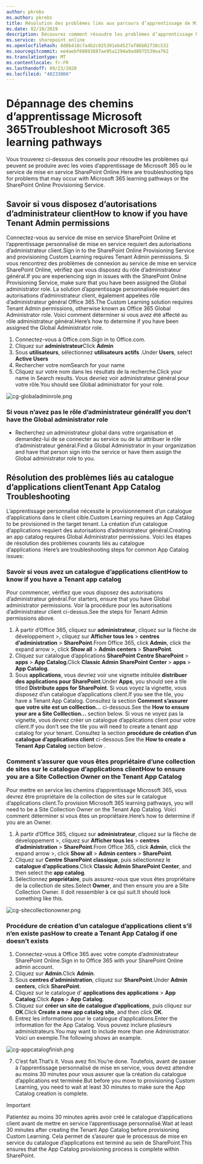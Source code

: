 ```yaml
---
author: pkrebs
ms.author: pkrebs
title: Résolution des problèmes liés aux parcours d’apprentissage de Microsoft 365
ms.date: 02/10/2019
description: Découvrez comment résoudre les problèmes d’apprentissage Microsoft 365
ms.service: sharepoint online
ms.openlocfilehash: 8d8b418c7a4b2c025391eb4527af86b02738c532
ms.sourcegitcommit: ee4aebf60893887ae95a1294a9ad8975539ea762
ms.translationtype: MT
ms.contentlocale: fr-FR
ms.lasthandoff: 09/23/2020
ms.locfileid: "48233866"
---
```

# <a name="troubleshoot-microsoft-365-learning-pathways"></a><span data-ttu-id="bfc62-103">Dépannage des chemins d’apprentissage Microsoft 365</span><span class="sxs-lookup"><span data-stu-id="bfc62-103">Troubleshoot Microsoft 365 learning pathways</span></span>

<span data-ttu-id="bfc62-104">Vous trouverez ci-dessous des conseils pour résoudre les problèmes qui peuvent se produire avec les voies d’apprentissage de Microsoft 365 ou le service de mise en service SharePoint Online.</span><span class="sxs-lookup"><span data-stu-id="bfc62-104">Here are troubleshooting tips for problems that may occur with Microsoft 365 learning pathways or the SharePoint Online Provisioning Service.</span></span>

## <a name="how-to-know-if-you-have-tenant-admin-permissions"></a><span data-ttu-id="bfc62-105">Savoir si vous disposez d’autorisations d’administrateur client</span><span class="sxs-lookup"><span data-stu-id="bfc62-105">How to know if you have Tenant Admin permissions</span></span>

<span data-ttu-id="bfc62-106">Connectez-vous au service de mise en service SharePoint Online et l’apprentissage personnalisé de mise en service requiert des autorisations d’administrateur client.</span><span class="sxs-lookup"><span data-stu-id="bfc62-106">Sign in to the SharePoint Online Provisioning Service and provisioning Custom Learning requires Tenant Admin permissions.</span></span> <span data-ttu-id="bfc62-107">Si vous rencontrez des problèmes de connexion au service de mise en service SharePoint Online, vérifiez que vous disposez du rôle d’administrateur général.</span><span class="sxs-lookup"><span data-stu-id="bfc62-107">If you are experiencing sign in issues with the SharePoint Online Provisioning Service, make sure that you have been assigned the Global administrator role.</span></span> <span data-ttu-id="bfc62-108">La solution d’apprentissage personnalisée requiert des autorisations d’administrateur client, également appelées rôle d’administrateur général Office 365.</span><span class="sxs-lookup"><span data-stu-id="bfc62-108">The Custom Learning solution requires Tenant Admin permissions, otherwise known as Office 365 Global Administrator role.</span></span> <span data-ttu-id="bfc62-109">Voici comment déterminer si vous avez été affecté au rôle administrateur général.</span><span class="sxs-lookup"><span data-stu-id="bfc62-109">Here’s how to determine if you have been assigned the Global Administrator role.</span></span>

1.  <span data-ttu-id="bfc62-110">Connectez-vous à Office.com.</span><span class="sxs-lookup"><span data-stu-id="bfc62-110">Sign in to Office.com.</span></span>
2.  <span data-ttu-id="bfc62-111">Cliquez sur **administrateur**</span><span class="sxs-lookup"><span data-stu-id="bfc62-111">Click **Admin**</span></span>
3.  <span data-ttu-id="bfc62-112">Sous **utilisateurs**, sélectionnez **utilisateurs actifs** .</span><span class="sxs-lookup"><span data-stu-id="bfc62-112">Under **Users**, select **Active Users**</span></span>
4.  <span data-ttu-id="bfc62-113">Rechercher votre nom</span><span class="sxs-lookup"><span data-stu-id="bfc62-113">Search for your name</span></span>
5.  <span data-ttu-id="bfc62-114">Cliquez sur votre nom dans les résultats de la recherche.</span><span class="sxs-lookup"><span data-stu-id="bfc62-114">Click your name in Search results.</span></span> <span data-ttu-id="bfc62-115">Vous devriez voir administrateur général pour votre rôle.</span><span class="sxs-lookup"><span data-stu-id="bfc62-115">You should see Global administrator for your role.</span></span>

![cg-globaladminrole.png](media/cg-globaladminrole.png)

### <a name="if-you-dont-have-the-global-administrator-role"></a><span data-ttu-id="bfc62-117">Si vous n’avez pas le rôle d’administrateur général</span><span class="sxs-lookup"><span data-stu-id="bfc62-117">If you don’t have the Global administrator role</span></span>
- <span data-ttu-id="bfc62-118">Recherchez un administrateur global dans votre organisation et demandez-lui de se connecter au service ou de lui attribuer le rôle d’administrateur général.</span><span class="sxs-lookup"><span data-stu-id="bfc62-118">Find a Global Administrator in your organization and have that person sign into the service or have them assign the Global administrator role to you.</span></span>

## <a name="tenant-app-catalog-troubleshooting"></a><span data-ttu-id="bfc62-119">Résolution des problèmes liés au catalogue d’applications client</span><span class="sxs-lookup"><span data-stu-id="bfc62-119">Tenant App Catalog Troubleshooting</span></span>
<span data-ttu-id="bfc62-120">L’apprentissage personnalisé nécessite le provisionnement d’un catalogue d’applications dans le client cible.</span><span class="sxs-lookup"><span data-stu-id="bfc62-120">Custom Learning requires an App Catalog to be provisioned in the target tenant.</span></span> <span data-ttu-id="bfc62-121">La création d’un catalogue d’applications requiert des autorisations d’administrateur général.</span><span class="sxs-lookup"><span data-stu-id="bfc62-121">Creating an app catalog requires Global Administrator permissions.</span></span> <span data-ttu-id="bfc62-122">Voici les étapes de résolution des problèmes courants liés au catalogue d’applications :</span><span class="sxs-lookup"><span data-stu-id="bfc62-122">Here’s are troubleshooting steps for common App Catalog issues:</span></span>

### <a name="how-to-know-if-you-have-a-tenant-app-catalog"></a><span data-ttu-id="bfc62-123">Savoir si vous avez un catalogue d’applications client</span><span class="sxs-lookup"><span data-stu-id="bfc62-123">How to know if you have a Tenant app catalog</span></span> 
<span data-ttu-id="bfc62-124">Pour commencer, vérifiez que vous disposez des autorisations d’administrateur général.</span><span class="sxs-lookup"><span data-stu-id="bfc62-124">For starters, ensure that you have Global administrator permissions.</span></span> <span data-ttu-id="bfc62-125">Voir la procédure pour les autorisations d’administrateur client ci-dessus.</span><span class="sxs-lookup"><span data-stu-id="bfc62-125">See the steps for Tenant Admin permissions above.</span></span>

1. <span data-ttu-id="bfc62-126">À partir d’Office 365, cliquez sur **administrateur**, cliquez sur la flèche de développement >, cliquez sur **Afficher tous les**  >  **centres d’administration**  >  **SharePoint**.</span><span class="sxs-lookup"><span data-stu-id="bfc62-126">From Office 365, click **Admin**, click the expand arrow >, click **Show all** > **Admin centers** > **SharePoint**.</span></span>
2. <span data-ttu-id="bfc62-127">Cliquez sur catalogue d’applications **SharePoint Centre SharePoint**  >  **apps**  >  **App Catalog**.</span><span class="sxs-lookup"><span data-stu-id="bfc62-127">Click **Classic Admin SharePoint Center** > **apps** > **App Catalog**.</span></span>
3. <span data-ttu-id="bfc62-128">Sous **applications**, vous devriez voir une vignette intitulée **distribuer des applications pour SharePoint**.</span><span class="sxs-lookup"><span data-stu-id="bfc62-128">Under **Apps**, you should see a tile titled **Distribute apps for SharePoint**.</span></span> <span data-ttu-id="bfc62-129">Si vous voyez la vignette, vous disposez d’un catalogue d’applications client.</span><span class="sxs-lookup"><span data-stu-id="bfc62-129">If you see the tile, you have a Tenant App Catalog.</span></span> <span data-ttu-id="bfc62-130">Consultez la section **Comment s’assurer que votre site est un colllection...** ci-dessous.</span><span class="sxs-lookup"><span data-stu-id="bfc62-130">See the **How to ensure your are a Site Colllection...** section below.</span></span> <span data-ttu-id="bfc62-131">Si vous ne voyez pas la vignette, vous devrez créer un catalogue d’applications client pour votre client.</span><span class="sxs-lookup"><span data-stu-id="bfc62-131">If you don’t see the tile you will need to create a tenant app catalog for your tenant.</span></span> <span data-ttu-id="bfc62-132">Consultez la section **procédure de création d’un catalogue d’applications client** ci-dessous.</span><span class="sxs-lookup"><span data-stu-id="bfc62-132">See the **How to create a Tenant App Catalog** section below .</span></span>

### <a name="how-to-ensure-you-are-a-site-collection-owner-on-the-tenant-app-catalog"></a><span data-ttu-id="bfc62-133">Comment s’assurer que vous êtes propriétaire d’une collection de sites sur le catalogue d’applications client</span><span class="sxs-lookup"><span data-stu-id="bfc62-133">How to ensure you are a Site Collection Owner on the Tenant App Catalog</span></span> 
<span data-ttu-id="bfc62-134">Pour mettre en service les chemins d’apprentissage Microsoft 365, vous devrez être propriétaire de la collection de sites sur le catalogue d’applications client.</span><span class="sxs-lookup"><span data-stu-id="bfc62-134">To provision Microsoft 365 learning pathways, you will need to be a Site Collection Owner on the Tenant App Catalog.</span></span> <span data-ttu-id="bfc62-135">Voici comment déterminer si vous êtes un propriétaire.</span><span class="sxs-lookup"><span data-stu-id="bfc62-135">Here’s how to determine if you are an Owner.</span></span>

1. <span data-ttu-id="bfc62-136">À partir d’Office 365, cliquez sur **administrateur**, cliquez sur la flèche de développement >, cliquez sur **Afficher tous les**  >  **centres d’administration**  >  **SharePoint**.</span><span class="sxs-lookup"><span data-stu-id="bfc62-136">From Office 365, click **Admin**, click the expand arrow >, click **Show all** > **Admin centers** > **SharePoint**.</span></span>
2. <span data-ttu-id="bfc62-137">Cliquez sur **Centre SharePoint classique**, puis sélectionnez le **catalogue d’applications**.</span><span class="sxs-lookup"><span data-stu-id="bfc62-137">Click **Classic Admin SharePoint Center**, and then select the **app catalog**.</span></span>
3. <span data-ttu-id="bfc62-138">Sélectionnez **propriétaire**, puis assurez-vous que vous êtes propriétaire de la collection de sites.</span><span class="sxs-lookup"><span data-stu-id="bfc62-138">Select **Owner**, and then ensure you are a Site Collection Owner.</span></span> <span data-ttu-id="bfc62-139">Il doit ressembler à ce qui suit.</span><span class="sxs-lookup"><span data-stu-id="bfc62-139">It should look something like this.</span></span>
 
![cg-sitecollectionowner.png](media/cg-sitecollectionowner.png)

### <a name="how-to-create-a-tenant-app-catalog-if-one-doesnt-exists"></a><span data-ttu-id="bfc62-141">Procédure de création d’un catalogue d’applications client s’il n’en existe pas</span><span class="sxs-lookup"><span data-stu-id="bfc62-141">How to create a Tenant App Catalog if one doesn’t exists</span></span> 
1. <span data-ttu-id="bfc62-142">Connectez-vous à Office 365 avec votre compte d’administrateur SharePoint Online.</span><span class="sxs-lookup"><span data-stu-id="bfc62-142">Sign in to Office 365 with your SharePoint Online admin account.</span></span>
2. <span data-ttu-id="bfc62-143">Cliquez sur **Admin**.</span><span class="sxs-lookup"><span data-stu-id="bfc62-143">Click **Admin**.</span></span>
3. <span data-ttu-id="bfc62-144">Sous **centres d’administration**, cliquez sur **SharePoint**.</span><span class="sxs-lookup"><span data-stu-id="bfc62-144">Under **Admin centers**, click **SharePoint**.</span></span> 
4. <span data-ttu-id="bfc62-145">Cliquez sur le catalogue d' **applications des applications**  >  **App Catalog**.</span><span class="sxs-lookup"><span data-stu-id="bfc62-145">Click **Apps** > **App Catalog**.</span></span>
5. <span data-ttu-id="bfc62-146">Cliquez sur **créer un site de catalogue d’applications**, puis cliquez sur **OK**.</span><span class="sxs-lookup"><span data-stu-id="bfc62-146">Click **Create a new app catalog site**, and then click **OK**.</span></span> 
6.  <span data-ttu-id="bfc62-147">Entrez les informations pour le catalogue d’applications.</span><span class="sxs-lookup"><span data-stu-id="bfc62-147">Enter the information for the App Catalog.</span></span> <span data-ttu-id="bfc62-148">Vous pouvez inclure plusieurs administrateurs.</span><span class="sxs-lookup"><span data-stu-id="bfc62-148">You may want to include more than one Administrator.</span></span> <span data-ttu-id="bfc62-149">Voici un exemple.</span><span class="sxs-lookup"><span data-stu-id="bfc62-149">The following shows an example.</span></span>  

![cg-appcatalogfinish.png](media/cg-appcatalogfinish.png)

7.  <span data-ttu-id="bfc62-151">C’est fait.</span><span class="sxs-lookup"><span data-stu-id="bfc62-151">That’s it.</span></span> <span data-ttu-id="bfc62-152">Vous avez fini.</span><span class="sxs-lookup"><span data-stu-id="bfc62-152">You’re done.</span></span> <span data-ttu-id="bfc62-153">Toutefois, avant de passer à l’apprentissage personnalisé de mise en service, vous devez attendre au moins 30 minutes pour vous assurer que la création du catalogue d’applications est terminée.</span><span class="sxs-lookup"><span data-stu-id="bfc62-153">But before you move to provisioning Custom Learning, you need to wait at least 30 minutes to make sure the App Catalog creation is complete.</span></span> 

> [!IMPORTANT]
> <span data-ttu-id="bfc62-154">Patientez au moins 30 minutes après avoir créé le catalogue d’applications client avant de mettre en service l’apprentissage personnalisé.</span><span class="sxs-lookup"><span data-stu-id="bfc62-154">Wait at least 30 minutes after creating the Tenant App Catalog before provisioning Custom Learning.</span></span> <span data-ttu-id="bfc62-155">Cela permet de s’assurer que le processus de mise en service du catalogue d’applications est terminé au sein de SharePoint.</span><span class="sxs-lookup"><span data-stu-id="bfc62-155">This ensures that the App Catalog provisioning process is complete within SharePoint.</span></span> 